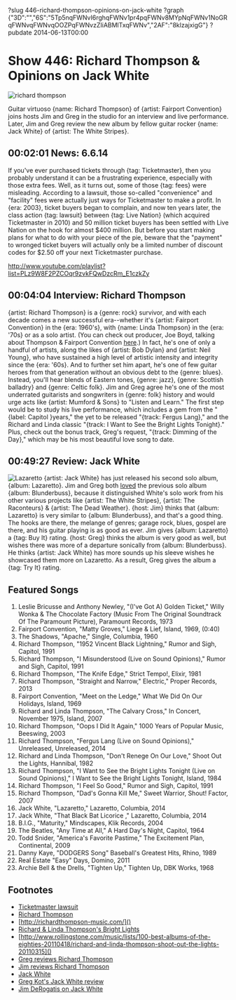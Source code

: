 ?slug 446-richard-thompson-opinions-on-jack-white
?graph {"3D":"","6S":"5Tp5nqFWNvI6rghqFWNv1pr4pqFWNv8MYpNqFWNv1NoGRqFWNvqFWNvqOOZPqFWNvzZIiABMlTxqFWNv","2AF":"8klzajxigG"}
?pubdate 2014-06-13T00:00

# Show 446: Richard Thompson & Opinions on Jack White

![richard thompson](//static.soundopinions.org/images/2014/thompson_web.jpg)

Guitar virtuoso {name: Richard Thompson} of {artist: Fairport Convention} joins hosts Jim and Greg in the studio for an interview and live performance. Later, Jim and Greg review the new album by fellow guitar rocker {name: Jack White} of {artist: The White Stripes}.

## 00:02:01 News: 6.6.14
If you've ever purchased tickets through {tag: Ticketmaster}, then you probably understand it can be a frustrating experience, especially with those extra fees.  Well, as it turns out, some of those {tag: fees} were misleading. According to a lawsuit, those so-called "convenience" and "facility" fees were actually just ways for Ticketmaster to make a profit. In {era: 2003}, ticket buyers began to complain, and now ten years later, the class action {tag: lawsuit} between {tag: Live Nation} (which acquired Ticketmaster in 2010) and 50 million ticket buyers has been settled with Live Nation on the hook for almost $400 million. But before you start making plans for what to do with your piece of the pie, beware that the "payment" to wronged ticket buyers will actually only be a limited number of discount codes for $2.50 off your next Ticketmaster purchase. 

http://www.youtube.com/playlist?list=PLz9W8F2PZCOqr9zvkFQwDzcRm_E1czkZy

## 00:04:04 Interview: Richard Thompson
{artist: Richard Thompson} is a {genre: rock} survivor, and with each decade comes a new successful era--whether it's {artist: Fairport Convention} in the {era: 1960's}, with {name: Linda Thompson} in the {era: '70s} or as a solo artist. (You can check out producer, Joe Boyd, talking about Thompson & Fairport Convention [here](/show/387/#joeboyd).) In fact, he's one of only a handful of artists, along the likes of {artist: Bob Dylan} and {artist: Neil Young}, who have sustained a high level of artistic intensity and integrity since the {era: '60s}. And to further set him apart, he's one of few guitar heroes from that generation without an obvious debt to the {genre: blues}. Instead, you'll hear blends of Eastern tones, {genre: jazz}, {genre: Scottish balladry} and {genre: Celtic folk}. Jim and Greg agree he's one of the most underrated guitarists and songwriters in {genre: folk} history and would urge acts like {artist: Mumford & Sons} to "Listen and Learn." The first step would be to study his live performance, which includes a gem from the "{label: Capitol }years," the yet to be released "{track: Fergus Lang}," and the Richard and Linda classic "{track: I Want to See the Bright Lights Tonight}." Plus, check out the bonus track, Greg's request, "{track: Dimming of the Day}," which may be his most beautiful love song to date. 


## 00:49:27 Review: Jack White
![Lazaretto](//static.soundopinions.org/assets/446/2AF0.jpg "826980/855605167")
{artist: Jack White} has just released his second solo album, {album: Lazaretto}. Jim and Greg both [loved](http://www.soundopinions.org/show/335/review/jackwhite) the previous solo album {album: Blunderbuss}, because it distinguished White's solo work from his other various projects like {artist: The White Stripes}, {artist: The Raconteurs} & {artist: The Dead Weather}. {host: Jim} thinks that {album: Lazaretto} is very similar to {album: Blunderbuss}, and that's a good thing. The hooks are there, the melange of genres; garage rock, blues, gospel are there, and his guitar playing is as good as ever. Jim gives {album: Lazaretto} a {tag: Buy It} rating. {host: Greg} thinks the album is very good as well, but wishes there was more of a departure sonically from {album: Blunderbuss}. He thinks {artist: Jack White} has more sounds up his sleeve wishes he showcased them more on Lazaretto. As a result, Greg gives the album a {tag: Try It} rating.


## Featured Songs
1. Leslie Bricusse and Anthony Newley, "(I've Got A) Golden Ticket," Willy Wonka & The Chocolate Factory (Music From The Original Soundtrack Of The Paramount Picture), Paramount Records, 1973
1. Fairport Convention, "Matty Groves," Liege & Lief, Island, 1969, (0:40)
1. The Shadows, "Apache," Single, Columbia, 1960
1. Richard Thompson, "1952 Vincent Black Lightning," Rumor and Sigh, Capitol, 1991 
1. Richard Thompson, "I Misunderstood (Live on Sound Opinions)," Rumor and Sigh, Capitol, 1991 
1. Richard Thompson, "The Knife Edge," Strict Tempo!, Elixir, 1981 
1. Richard Thompson, "Straight and Narrow," Electric," Proper Records, 2013 
1. Fairport Convention, "Meet on the Ledge," What We Did On Our Holidays, Island, 1969 
1. Richard and Linda Thompson, "The Calvary Cross," In Concert, November 1975, Island, 2007 
1. Richard Thompson, "Oops I Did It Again," 1000 Years of Popular Music, Beeswing, 2003 
1. Richard Thompson, "Fergus Lang (Live on Sound Opinions)," Unreleased, Unreleased, 2014
1. Richard and Linda Thompson, "Don't Renege On Our Love," Shoot Out the Lights, Hannibal, 1982 
1. Richard Thompson, "I Want to See the Bright Lights Tonight (Live on Sound Opinions)," I Want to See the Bright Lights Tonight, Island, 1984 
1. Richard Thompson, "I Feel So Good," Rumor and Sigh, Capitol, 1991 
1. Richard Thompson, "Dad's Gonna Kill Me," Sweet Warrior, Shout! Factor, 2007 
1. Jack White, "Lazaretto," Lazaretto, Columbia, 2014
2. Jack White, "That Black Bat Licorice ," Lazaretto, Columbia, 2014
3. B.I.G., "Maturity," Mindscapes, Klik Records, 2004
4. The Beatles, "Any Time at All," A Hard Day's Night, Capitol, 1964
5. Todd Snider, "America's Favorite Pastime," The Excitement Plan, Continental, 2009
6. Danny Kaye, "DODGERS Song" Baseball's Greatest Hits, Rhino, 1989
7. Real Estate "Easy" Days, Domino, 2011
8. Archie Bell & the Drells, "Tighten Up," Tighten Up, DBK Works, 1968

## Footnotes
- [Ticketmaster lawsuit](http://www.billboard.com/biz/articles/news/legal-and-management/6106490/ticketmaster-agrees-to-400-million-settlement-in)
- [Richard Thompson]()
- [http://richardthompson-music.com/]()
- [Richard & Linda Thompson's Bright Lights]()
- [http://www.rollingstone.com/music/lists/100-best-albums-of-the-eighties-20110418/richard-and-linda-thompson-shoot-out-the-lights-20110315]()
- [Greg reviews Richard Thompson](http://articles.chicagotribune.com/2013-02-04/entertainment/chi-richard-thompson-album-review-20130204_1_dream-attic-album-review-richard-thompson)
- [Jim reviews Richard Thompson](http://www.wbez.org/blogs/jim-derogatis/2013-02/forget-mumford-sons-all-hail-richard-thompson-105498)
- [Jack White](http://jackwhiteiii.com/)
- [Greg Kot's Jack White review](http://articles.chicagotribune.com/2014-06-09/entertainment/ct-jack-white-review-lazaretto-album-20140609_1_white-stripes-blunderbuss-album)
- [Jim DeRogatis on Jack White](http://www.wbez.org/blogs/jim-derogatis/2014-06/no-surprises-jack-whites-second-solo-album-110314)
